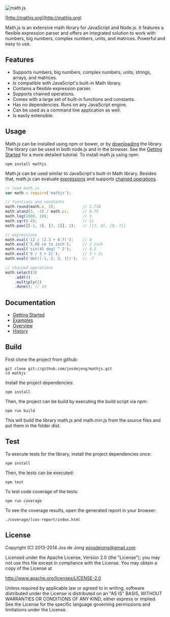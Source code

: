 ![math.js](https://raw.github.com/josdejong/mathjs/master/img/mathjs.png)

[http://mathjs.org](http://mathjs.org)

Math.js is an extensive math library for JavaScript and Node.js.
It features a flexible expression parser and offers an integrated solution
to work with numbers, big numbers, complex numbers, units, and matrices.
Powerful and easy to use.


## Features

- Supports numbers, big numbers, complex numbers, units, strings, arrays, and matrices.
- Is compatible with JavaScript's built-in Math library.
- Contains a flexible expression parser.
- Supports chained operations.
- Comes with a large set of built-in functions and constants.
- Has no dependencies. Runs on any JavaScript engine.
- Can be used as a command line application as well.
- Is easily extensible.


## Usage

Math.js can be installed using npm or bower, or by [downloading](http://mathjs.org/download.html) the library.
The library can be used in both node.js and in the browser.
See the [Getting Started](http://mathjs.org/docs/getting_started.html) for a more detailed tutorial. To install math.js using npm:

    npm install mathjs

Math.js can be used similar to JavaScript's built-in Math library. Besides that,
math.js can evaluate
[expressions](http://mathjs.org/docs/expressions.html)
and supports
[chained operations](http://mathjs.org/docs/chained_operations.html).

```js
// load math.js
var math = require('mathjs');

// functions and constants
math.round(math.e, 3);            // 2.718
math.atan2(3, -3) / math.pi;      // 0.75
math.log(1000, 10);               // 3
math.sqrt(-4);                    // 2i
math.pow([[-1, 2], [3, 1]], 2);   // [[7, 0], [0, 7]]

// expressions
math.eval('12 / (2.3 + 0.7)');    // 4
math.eval('5.08 cm to inch');     // 2 inch
math.eval('sin(45 deg) ^ 2');     // 0.5
math.eval('9 / 3 + 2i');          // 3 + 2i
math.eval('det([-1, 2; 3, 1])');  // -7

// chained operations
math.select(3)
    .add(4)
    .multiply(2)
    .done(); // 14
```


## Documentation

- [Getting Started](http://mathjs.org/docs/getting_started.html)
- [Examples](http://mathjs.org/examples/index.html)
- [Overview](http://mathjs.org/docs/index.html)
- [History](http://mathjs.org/history.html)


## Build

First clone the project from github:

    git clone git://github.com/josdejong/mathjs.git
    cd mathjs

Install the project dependencies:

    npm install

Then, the project can be build by executing the build script via npm:

    npm run build

This will build the library math.js and math.min.js from the source files and
put them in the folder dist.


## Test

To execute tests for the library, install the project dependencies once:

    npm install

Then, the tests can be executed:

    npm test

To test code coverage of the tests:

    npm run coverage

To see the coverage results, open the generated report in your browser:

    ./coverage/lcov-report/index.html




## License

Copyright (C) 2013-2014 Jos de Jong <wjosdejong@gmail.com>

Licensed under the Apache License, Version 2.0 (the "License");
you may not use this file except in compliance with the License.
You may obtain a copy of the License at

   http://www.apache.org/licenses/LICENSE-2.0

Unless required by applicable law or agreed to in writing, software
distributed under the License is distributed on an "AS IS" BASIS,
WITHOUT WARRANTIES OR CONDITIONS OF ANY KIND, either express or implied.
See the License for the specific language governing permissions and
limitations under the License.
